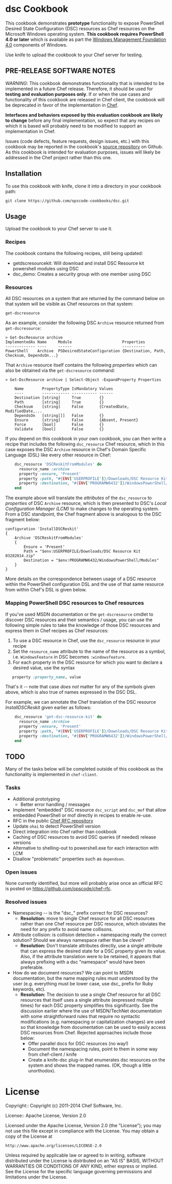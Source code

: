 dsc Cookbook
===============

This cookbook demonstrates **prototype** functionality to expose PowerShell Desired State
Configuration (DSC) resources as Chef resources on the Microsoft Windows
operating system. **This cookbook requires PowerShell 4.0 or later**
which is available as part the [Windows Management Foundation 4.0](http://www.microsoft.com/en-us/download/details.aspx?id=40855) components of Windows.

Use knife to upload the cookbook to your Chef server for testing.

## PRE-RELEASE SOFTWARE NOTES

*WARNING*: This cookbook demonstrates functionality that is intended to be implemented in a future Chef release. Therefore, it should
be used for **testing and evaluation purposes only**. If or when the use cases and functionality of this cookbook are released
in Chef client, the cookbook will be deprecated in favor of the implementation in [Chef](https://github.com/opscode/chef).

**Interfaces and behaviors exposed by this evaluation cookbook are likely to change** before any final implementation, so expect
  that any recipes on which it is based will probably need to be modified to support an implementation in Chef.
  
Issues (code defects, feature requests, design issues, etc.) with this cookbook may be reported in the cookbook's [source
repository](https://github.com/opscode-cookbooks/dsc/issues) on Github. As this cookbook is intended for evaluation purposes,
issues will likely be addressed in the Chef project rather than this one.

## Installation

To use this cookbook with knife, clone it into a directory in your
cookbook path:

    git clone https://github.com/opscode-cookbooks/dsc.git
    
## Usage

Upload the cookbook to your Chef server to use it.

### Recipes 

The cookbook contains the following recipes, still being updated:

* getdscresourcekit: Will download and install DSC Resource kit powershell modules using DSC
* dsc_demo: Creates a security group with one member using DSC

### Resources

All DSC resources on a system that are returned by the command below on that
system will be visible as Chef resources on that system:

    get-dscresource
 
As an example, consider the following DSC `Archive` resource returned from
`get-dscresource`:

    > Get-DscResource archive
    ImplementedAs Name     Module                      Properties
    ------------- ----     ------                      ----------
    PowerShell    Archive  PSDesiredStateConfiguration {Destination, Path, Checksum, DependsOn...}

That `Archive` resource itself contains the following *properties* which can
also be obtained via the `get-dscresource` command:

    > Get-DscResource archive | Select-Object -ExpandProperty Properties

```
    Name        PropertyType IsMandatory Values
    ----        ------------ ----------- ------
    Destination [string]     True        {}
    Path        [string]     True        {}
    Checksum    [string]     False       {CreatedDate, ModifiedDate,...
    DependsOn   [string[]]   False       {}
    Ensure      [string]     False       {Absent, Present}
    Force       [bool]       False       {}
    Validate    [bool]       False       {}
```

If you depend on this cookbook in your own cookbook, you can then write a recipe
that includes the following `dsc_resource` Chef resource, which in this case 
exposes the DSC `Archive` resource in Chef's Domain Specific Language
(DSL) like every other resource in Chef:

```ruby
    dsc_resource 'DSCReskitFromModules' do
      resource_name :archive
      property :ensure, 'Present'
      property :path, "#{ENV['USERPROFILE']}/Downloads/DSC Resource Kit 03282014.zip"
      property :destination, "#{ENV['PROGRAMW6432']}/WindowsPowerShell/Modules"
    end
```

The example above will translate the *attributes* of the `dsc_resource` to *properties* of DSC `Archive` resource, which is then
presented to DSC's *Local Configuration Manager (LCM)* to make changes to the operating system. From a DSC standpoint,
the Chef fragment above is analogous to the DSC fragment below:

    configuration 'InstallDSCReskit'
    {
        Archive 'DSCReskitFromModules'
        {
            Ensure = 'Present'
            Path = "$env:USERPROFILE/Downloads/DSC Resource Kit 03282014.zip"
            Destination = "$env:PROGRAMW6432/WindowsPowerShell/Modules"
        }
    }

More details on the correspondence between usage of a DSC resource within the
PowerShell configuration DSL and the use of that same resource from within
Chef's DSL is given below.

### Mapping PowerShell DSC resources to Chef resources

If you've used MSDN documentation or the `get-dscresource` cmdlet to discover
DSC resources and their semantics / usage, you can use the following simple
rules to take the knowledge of those DSC resources and express them in Chef
recipes as Chef resources:

1. To use a DSC resource in Chef, use the `dsc_resource` resource in your recipe
2. Set the `resource_name` attribute to the name of the resource as a symbol, i.e. `WindowsFeature` in DSC becomes
`:windowsfeature`.
3. For each property in the DSC resource for which you want to declare a desired value, use the syntax

```ruby
   property :property_name, value
```

That's it -- note that case *does not* matter for any of the symbols given above, which is also true of names expressed in the
DSC DSL.

For example, we can annotate the Chef translation of
the DSC resource *InstallDSCReskit* given earlier as follows:

```ruby
    dsc_resource 'get-dsc-resource-kit' do 
      resource_name :Archive
      property :ensure, 'Present'
      property :path, "#{ENV['USERPROFILE']}/Downloads/DSC Resource Kit 03282014.zip"
      property :destination, "#{ENV['PROGRAMW6432']}/WindowsPowerShell/Modules"
    end
```

## TODO

Many of the tasks below will be completed outside of this cookbook as the functionality is implemented in `chef-client`.

### Tasks

* Additional prototyping
  * Better error handling / messages
* Implement "embedded" DSC resource `dsc_script` and `dsc_mof` that allow embedded PowerShell or mof directly in recipes to
  enable re-use.
* RFC in the public [Chef RFC repository](https://github.com/opscode/chef-rfc)
* Update `ohai` to detect PowerShell version 
* Direct integration into Chef rather than cookbook
* Caching of DSC resources to avoid DSC queries (if needed)
  release versions
* Alternative to shelling-out to powershell.exe for each interaction with LCM
* Disallow "problematic" properties such as `dependson`.

### Open issues

None currently identified, but more will probably arise once an official RFC is posted on https://github.com/opscode/chef-rfc.

### Resolved issues

* Namespacing -- is the "dsc_" prefix correct for DSC resources? 
  * **Resolution:** move to single Chef resource for all DSC resources rather than one Chef resource per DSC resource, which
    obviates the need for any prefix to avoid name collisons. 
* Attribute collision: is collision detection + namespacing really the correct
  solution? Should we always namespace rather than be clever?
  * **Resolution:** Don't translate attributes directly, use a single attribute that can express the desired state for a DSC
      property given its value. Also, if the attribute translation were to be retained, it appears that always prefixing with a
      dsc "namespace" would have been preferable.
* How do we document resources? We can point to MSDN documentation, but the
  name mapping rules must understood by the user (e.g. everything must be
  lower case, use dsc_ prefix for Ruby keywords, etc).
  * **Resolution:** The decision to use a single Chef resource for all DSC resources that itself uses a single attribute
      (expressed multiple times) for each DSC property simplifies this significantly. See the discussion earlier where the use
      of MSDN/TechNet documentation with some straightforward rules that require no syntactic modifications (e.g. namespacing or
      capitalization changes) are used so that knowledge from documentation can be used to easily access DSC resources from
      Chef. Rejected approaches include those below:
      * Offer parallel docs for DSC resources (no way!)
      * Document the namespacing rules, point to them in some way from chef-client / knife
      * Create a knife-dsc plug-in that enumerates dsc resources on the system and shows the mapped names. (OK, though a little unorthodox).

# License #

Copyright:: Copyright (c) 2011-2014 Chef Software, Inc.

License:: Apache License, Version 2.0

Licensed under the Apache License, Version 2.0 (the "License");
you may not use this file except in compliance with the License.
You may obtain a copy of the License at

    http://www.apache.org/licenses/LICENSE-2.0

Unless required by applicable law or agreed to in writing, software
distributed under the License is distributed on an "AS IS" BASIS,
WITHOUT WARRANTIES OR CONDITIONS OF ANY KIND, either express or implied.
See the License for the specific language governing permissions and
limitations under the License.
